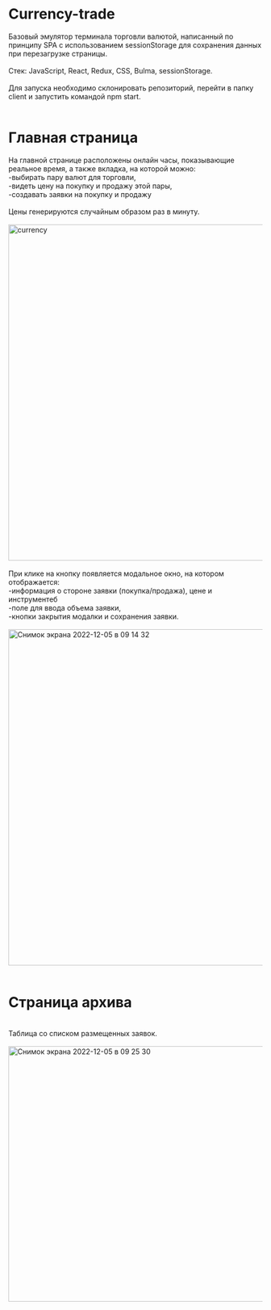 # Currency-trade
Базовый эмулятор терминала торговли валютой, написанный по принципу SPA с использованием sessionStorage для сохранения данных при перезагрузке страницы.
<br/>
<br/>
Стек: JavaScript, React, Redux, CSS, Bulma, sessionStorage.
<br/>
<br/>
Для запуска необходимо склонировать репозиторий, перейти в папку client и запустить командой npm start.
<br/>
<br/>
# Главная страница
На главной странице расположены онлайн часы, показывающие реальное время, а также вкладка, на которой можно:
<br/>
-выбирать пару валют для торговли,
<br/>
-видеть цену на покупку и продажу этой пары,
<br/>
-создавать заявки на покупку и продажу
<br/>
<br/>
Цены генерируются случайным образом раз в минуту.
<br/>
<br/>
<img width="666" alt="currency" src="https://user-images.githubusercontent.com/119666136/205566175-8c7d656e-f56a-44b1-a5b2-be6be5a8b754.png">
<br/>
<br/>
 При клике на кнопку появляется модальное окно, на котором отображается:
<br/>
 -информация о стороне заявки (покупка/продажа), цене и инструментеб
<br/>
 -поле для ввода объема заявки,
<br/>
 -кнопки закрытия модалки и сохранения заявки.
<br/>
<br/>
 <img width="666" alt="Снимок экрана 2022-12-05 в 09 14 32" src="https://user-images.githubusercontent.com/119666136/205566309-2053dc3e-5a04-4c3e-9255-f9ecf78a06b5.png">
<br/>
<br/>
# Страница архива
<br/>
Таблица со списком размещенных заявок.
<br/>
<br/>
<img width="506" alt="Снимок экрана 2022-12-05 в 09 25 30" src="https://user-images.githubusercontent.com/119666136/205567008-e1baaaed-87b9-4985-a0e5-6ac3e9a046f9.png">


